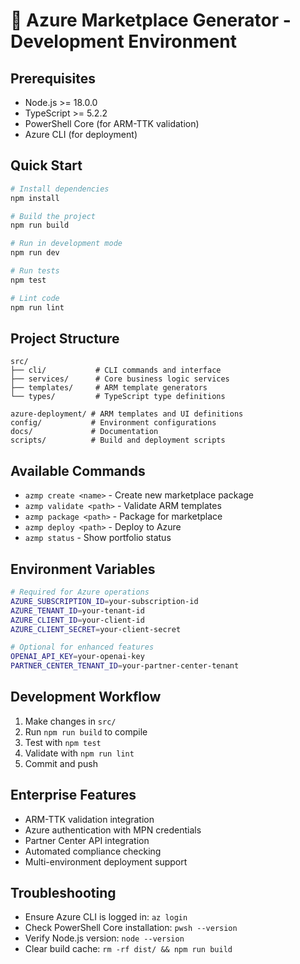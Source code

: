 # 🚀 Azure Marketplace Generator - Development Environment

## Prerequisites
- Node.js >= 18.0.0
- TypeScript >= 5.2.2
- PowerShell Core (for ARM-TTK validation)
- Azure CLI (for deployment)

## Quick Start
```bash
# Install dependencies
npm install

# Build the project
npm run build

# Run in development mode
npm run dev

# Run tests
npm test

# Lint code
npm run lint
```

## Project Structure
```
src/
├── cli/           # CLI commands and interface
├── services/      # Core business logic services
├── templates/     # ARM template generators
└── types/         # TypeScript type definitions

azure-deployment/ # ARM templates and UI definitions
config/           # Environment configurations
docs/             # Documentation
scripts/          # Build and deployment scripts
```

## Available Commands
- `azmp create <name>` - Create new marketplace package
- `azmp validate <path>` - Validate ARM templates
- `azmp package <path>` - Package for marketplace
- `azmp deploy <path>` - Deploy to Azure
- `azmp status` - Show portfolio status

## Environment Variables
```bash
# Required for Azure operations
AZURE_SUBSCRIPTION_ID=your-subscription-id
AZURE_TENANT_ID=your-tenant-id
AZURE_CLIENT_ID=your-client-id
AZURE_CLIENT_SECRET=your-client-secret

# Optional for enhanced features
OPENAI_API_KEY=your-openai-key
PARTNER_CENTER_TENANT_ID=your-partner-center-tenant
```

## Development Workflow
1. Make changes in `src/`
2. Run `npm run build` to compile
3. Test with `npm test`
4. Validate with `npm run lint`
5. Commit and push

## Enterprise Features
- ARM-TTK validation integration
- Azure authentication with MPN credentials
- Partner Center API integration
- Automated compliance checking
- Multi-environment deployment support

## Troubleshooting
- Ensure Azure CLI is logged in: `az login`
- Check PowerShell Core installation: `pwsh --version`
- Verify Node.js version: `node --version`
- Clear build cache: `rm -rf dist/ && npm run build`